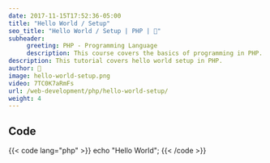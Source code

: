 ```yaml
---
date: 2017-11-15T17:52:36-05:00
title: "Hello World / Setup"
seo_title: "Hello World / Setup | PHP | 🦒"
subheader:
     greeting: PHP - Programming Language
     description: This course covers the basics of programming in PHP. Work your way through the videos/articles and I'll teach you everything you need to know to start your programming journey!
description: This tutorial covers hello world setup in PHP.
author: 🦒
image: hello-world-setup.png
video: 7TC0K7aRmFs
url: /web-development/php/hello-world-setup/
weight: 4
---
```


## Code

{{< code lang="php" >}}
echo "Hello World";
{{< /code >}}